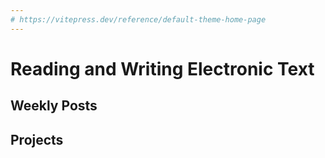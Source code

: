 ```yaml
---
# https://vitepress.dev/reference/default-theme-home-page
---
```


# Reading and Writing Electronic Text

## Weekly Posts

## Projects
